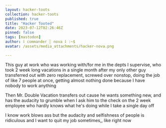 ```yaml
---
layout: hacker-toots
collection: hacker-toots
published: true
title: "Hacker Tooted"
date: 2023-07-12T02:26:46Z
pinned: false
tags: [mastodon]
author: ⸸ commander ░ nova ⸸ :~$
avatar: /assets/media_attachments/hacker-nova.png

---
```


<p>This guy at work who was working with/for me in the depts I supervise, who took 2 week long vacations in a single month after my only other guy transferred out with zero replacement, screwed over nonstop, doing the job of like 7 people at once, getting almost nothing done because I have nobody to work anything</p><p>Then Mr. Double Vacation transfers out cause he wants something new, and has the audacity to grumble when I ask him to the check on the 2 week employee who hardly knows what he&#39;s doing while I take a single day off</p><p>I know work blows ass but the audacity and selfishness of people is ridiculous and I want to quit my job sometimes,, like right now</p>


